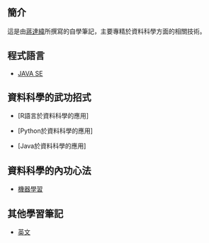 ## 簡介
 這是由[蔣達緯](https://www.facebook.com/djaing1)所撰寫的自學筆記，主要專精於資料科學方面的相關技術。

## 程式語言

- [JAVA SE](https://mirdex.github.io/JavaSE/)

## 資料科學的武功招式

- [R語言於資料科學的應用]

- [Python於資料科學的應用]

- [Java於資料科學的應用]

## 資料科學的內功心法

- [機器學習](https://mirdex.github.io/mirdex_learning/)

## 其他學習筆記

- [英文](https://mirdex.github.io/Study-English/)
